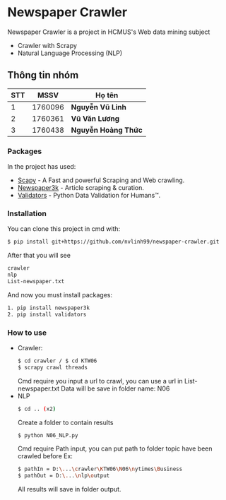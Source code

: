# Newspaper Crawler

Newspaper Crawler is a project in HCMUS's Web data mining subject
  - Crawler with Scrapy 
  - Natural Language Processing (NLP)

## Thông tin nhóm
|STT|MSSV    |Họ tên      			   |
|---|--------|-------------------------|
|1  |1760096 |**Nguyễn Vũ Linh**       |
|2  |1760361 |**Vũ Văn Lương**         |
|3  |1760438 |**Nguyễn Hoàng Thức**	   |

### Packages
In the project has used:

* [Scapy](https://scrapy.org/) - A Fast and powerful Scraping and Web crawling.
* [Newspaper3k](https://newspaper.readthedocs.io/en/latest/) - Article scraping & curation.
* [Validators](https://validators.readthedocs.io/en/latest/) - Python Data Validation for Humans™.

### Installation
You can clone this project in cmd with:

```sh
$ pip install git+https://github.com/nvlinh99/newspaper-crawler.git
```

After that you will see

```sh
crawler
nlp
List-newspaper.txt
```
And now you must install packages:
```sh
1. pip install newspaper3k
2. pip install validators
```

### How to use
- Crawler:
    ```sh
    $ cd crawler / $ cd KTW06
    $ scrapy crawl threads
    ```
    Cmd require you input a url to crawl, you can use a url in List-newspaper.txt
    Data will be save in folder name: N06
- NLP
    ```sh
    $ cd .. (x2)
    ```
    Create a folder to contain results
    ```sh
    $ python N06_NLP.py
    ```
    Cmd require Path input, you can put path to folder topic have been crawled before
    Ex:
    ```sh
    $ pathIn = D:\...\crawler\KTW06\N06\nytimes\Business
    $ pathOut = D:\...\nlp\output
    ```
    All results will save in folder output.
